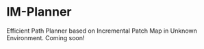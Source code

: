 # IM-Planner
Efficient Path Planner based on Incremental Patch Map in Unknown Environment.
Coming soon!
